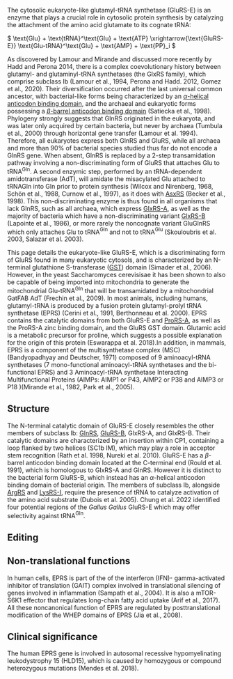
The cytosolic eukaryote-like glutamyl-tRNA synthetase (GluRS-E) is an enzyme that plays a crucial role in cytosolic protein synthesis by catalyzing the attachment of the amino acid glutamate to its cognate tRNA:


$ \text{Glu} + \text{tRNA}^\text{Glu} + \text{ATP} \xrightarrow{\text{GluRS-E}} \text{Glu-tRNA}^\text{Glu} + \text{AMP} + \text{PP}_i  $






As discovered by Lamour and Mirande and discussed more recently by Hadd and Perona 2014, there is a complex coevolutionary history between glutamyl- and glutaminyl-tRNA synthetases (the GlxRS family), which comprise subclass Ib (Lamour et al., 1994, Perona and Hadd. 2012, Gomez et al., 2020). 
Their diversification occurred after the last universal common ancestor, with bacterial-like forms being characterized by an [$\alpha$-helical anticodon binding domain](/d/ek), and the archaeal and eukaryotic forms possessing a [$\beta$-barrel anticodon binding domain](/d/eq) (Satiecka et al., 1998). Phylogeny strongly suggests that GlnRS originated in the eukaryota, and was later only acquired by certain bacteria, but never by archaea (Tumbula et al., 2000) through horizontal gene transfer (Lamour et al. 1994). Therefore, all eukaryotes express both GlnRS and GluRS, while all archaea and more than 90% of bacterial species studied thus far do not encode a GlnRS gene. When absent, GlnRS is replaced by a 2-step transamidation pathway involving a non-discriminating form of GluRS that attaches Glu to tRNA$^\text{Gln}$. A second enzymic step, performed by an tRNA-dependent amidotransferase (AdT), will amidate the misacylated Glu attached to tRNAGln into Gln prior to protein synthesis (Wilcox and Nirenberg, 1968, Schön et al., 1988, Curnow et al., 1997), as it does with [AsxRS](/class2/asp2/) (Becker et al., 1998). This non-discriminating enzyme is thus found in all organisms that lack GlnRS, such as all archaea, which express [GlxRS-A](/class1/glu2/), as well as the majority of bacteria which have a non-discriminating variant [GlxRS-B](/class1/glu1/) (Lapointe et al., 1986), or more rarely the noncognate variant GluGlnRS which only attaches Glu to tRNA$^\text{Gln}$  and not to tRNA$^\text{Glu}$ (Skouloubris et al. 2003, Salazar et al. 2003). 




This page details the eukaryote-like GluRS-E, which is a discriminating form of GluRS found in many eukaryotic cytosols, and is characterized by an N-terminal glutathione S-transferase ([GST](/d/gst)) domain (Simader et al., 2006). However, in the yeast Saccharomyces cerevisisae it has been shown to also be capable of being imported into mitochondria to generate the mitochondrial Glu-tRNA$^\text{Gln}$ that will be transamidated by a mitochondrial GatFAB AdT (Frechin et al., 2009).
In most animals, including humans, glutamyl-tRNA is produced by a fusion protein glutamyl-prolyl tRNA synthetase (EPRS) (Cerini et al., 1991, Berthonneau et al. 2000). 
EPRS contains the catalytic domains from both GluRS-E and [ProRS-A](/class2/pro1/), as well as the ProRS-A zinc binding domain, and the GluRS GST domain. 
Glutamic acid is a metabolic precursor for proline, which suggests a possible explanation for the origin of this protein (Eswarappa et al. 2018).In addition, in mammals, EPRS is a component of the multisynthetase complex (MSC) (Bandyopadhyay and Deutscher, 1971) composed of 9 aminoacyl-tRNA synthetases (7 mono-functional aminoacyl-tRNA synthetases and the bi-functional EPRS) and 3 Aminoacyl-tRNA synthetase Interacting Multifunctional Proteins (AIMPs: AIMP1 or P43, AIMP2 or P38 and AIMP3 or P18 )(Mirande et al., 1982, Park et al., 2005). 


## Structure

The N-terminal catalytic domain of GluRS-E closely resembles the other members of subclass Ib: [GlnRS](/class1/gln/), [GluRS-B](/class1/glu1/), GlxRS-A,  and GlxRS-B.
Their catalytic domains are characterized by an insertion within CP1, containing a loop flanked by two helices (SC1b IM), which 
may play a role in acceptor stem recognition  (Rath et al. 1998, Nureki et al. 2010).
GluRS-E has a $\beta$-barrel anticodon binding domain located at the C-terminal end (Rould et al. 1991), which is homologous to GlxRS-A and GlnRS.
However it is distinct to the bacterial form GluRS-B, which instead has an $\alpha$-helical anticodon binding domain of bacterial origin. 
The members of subclass Ib, alongside [ArgRS](/class1/arg/) and  [LysRS-I](/class1/lys/), require the presence of tRNA to catalyze activation of the amino acid substrate (Dubois et al. 2005).
Chung et al. 2022 identified four potential regions of the *Gallus Gallus* GluRS-E which may offer selectivity against tRNA$^\text{Gln}$.






## Editing


## Non-translational functions
In human cells, EPRS is part of the of the interferon (IFN)- gamma-activated inhibitor of translation (GAIT) complex involved in translational silencing of genes involved in inflammation (Sampath et al., 2004). It is also a mTOR-S6K1 effector that regulates long-chain fatty acid uptake (Arif et al., 2017). All these noncanonical function of EPRS are regulated by posttranslational modification of the WHEP domains of EPRS (Jia et al., 2008).


## Clinical significance


The human EPRS gene is involved in autosomal recessive hypomyelinating leukodystrophy 15 (HLD15), which is caused by homozygous or compound heterozygous mutations (Mendes et al. 2018).

